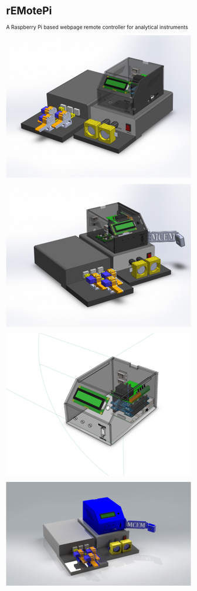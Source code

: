 # rEMotePi
A Raspberry Pi based webpage remote controller for analytical instruments


![alt text](https://github.com/IMBalENce/rEMotePi/blob/master/Renderings/Assem1.PNG)

![alt text](https://github.com/IMBalENce/rEMotePi/blob/master/Renderings/Assem1_2.PNG)

![alt text](https://github.com/IMBalENce/rEMotePi/blob/master/Renderings/Assem2_1.PNG)

![alt text](https://github.com/IMBalENce/rEMotePi/blob/master/Renderings/Rendering%201.jpg)
